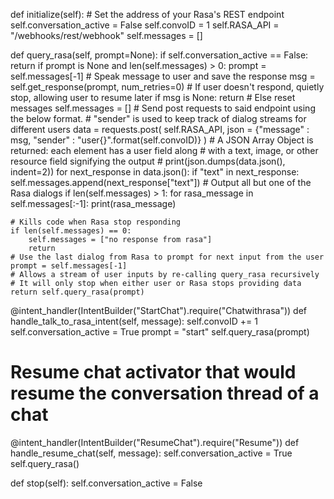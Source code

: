 def initialize(self):
    # Set the address of your Rasa's REST endpoint
    self.conversation_active = False
    self.convoID = 1
    self.RASA_API = "/webhooks/rest/webhook"
    self.messages = []

def query_rasa(self, prompt=None):
    if self.conversation_active == False:
        return
    if prompt is None and len(self.messages) > 0:
        prompt = self.messages[-1]
    # Speak message to user and save the response
    msg = self.get_response(prompt, num_retries=0)
    # If user doesn't respond, quietly stop, allowing user to resume later
    if msg is None:
        return
    # Else reset messages
    self.messages = []
    # Send post requests to said endpoint using the below format.
    # "sender" is used to keep track of dialog streams for different users
    data = requests.post(
        self.RASA_API, json = {"message" : msg, "sender" : "user{}".format(self.convoID)}
    )
    # A JSON Array Object is returned: each element has a user field along
    # with a text, image, or other resource field signifying the output
    # print(json.dumps(data.json(), indent=2))
    for next_response in data.json():
        if "text" in next_response:
            self.messages.append(next_response["text"])
    # Output all but one of the Rasa dialogs
    if len(self.messages) > 1:
        for rasa_message in self.messages[:-1]:
            print(rasa_message)
 
    # Kills code when Rasa stop responding
    if len(self.messages) == 0:
        self.messages = ["no response from rasa"]
        return
    # Use the last dialog from Rasa to prompt for next input from the user
    prompt = self.messages[-1]
    # Allows a stream of user inputs by re-calling query_rasa recursively
    # It will only stop when either user or Rasa stops providing data
    return self.query_rasa(prompt)

@intent_handler(IntentBuilder("StartChat").require("Chatwithrasa"))
def handle_talk_to_rasa_intent(self, message):
    self.convoID += 1
    self.conversation_active = True
    prompt = "start"
    self.query_rasa(prompt)
    
# Resume chat activator that would resume the conversation thread of a chat
@intent_handler(IntentBuilder("ResumeChat").require("Resume"))
def handle_resume_chat(self, message):
    self.conversation_active = True
    self.query_rasa()

def stop(self):
    self.conversation_active = False
